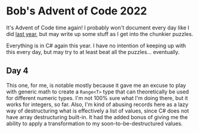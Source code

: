 # Bob's Advent of Code 2022

It's Advent of Code time again! I probably won't document every day like I did [last year](https://github.com/mrdrbob/aoc-2021), but may write up some stuff as I get into the chunkier puzzles.

Everything is in C# again this year. I have no intention of keeping up with this every day, but may try to at least beat all the puzzles... eventually.

## Day 4

This one, for me, is notable mostly because it gave me an excuse to play with generic math to create a `Range<T>` type that can theoretically be used for different numeric types. I'm not 100% sure what I'm doing there, but it works for integers, so far. Also, I'm kind of abusing records here as a lazy way of destructuring what is effectively a list of values, since C# does not have array destructuring built-in. It had the added bonus of giving me the ability to apply a transformation to my soon-to-be-destructured values.
